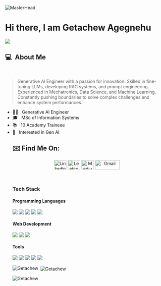 
![MasterHead](https://github.com/getachewagegnehu/getachewagegnehu/blob/main/getachewbanner.jpeg)

# Hi there, I am Getachew Agegnehu

![](https://komarev.com/ghpvc/?username=your-getachewagegnehu&color=0069b4)

<h2> 💻 &nbsp;About Me </h2>
      <br>
      <blockquote>
        <p> 
          Generative AI Engineer with a passion for innovation. Skilled in fine-tuning LLMs, developing RAG systems, and prompt engineering.  
          <br>
          Experienced in Mechatronics, Data Science, and Machine Learning.
          <br>
          Constantly pushing boundaries to solve complex challenges and enhance system performances.
          <br>
        </p>
      </blockquote>
       <ul>
        <li>👩‍💻 &nbsp; Generative AI Engineer </li>
        <li>🎓 &nbsp; MSc of Information Systems </li>
        <li>📚 &nbsp; 10 Academy Traineee </li>
        <li>🤔 &nbsp; Interested in Gen AI </li>

## ✉️ Find Me On:

<p align="center">
<a href="https://linkedin.com/in/getachewagegnehu" target="blank"><img align="center" src="https://raw.githubusercontent.com/rahuldkjain/github-profile-readme-generator/master/src/images/icons/Social/linked-in-alt.svg" alt="Linkedin" height="30" width="40" /></a>
<a href="https://www.leetcode.com/getachewagegnehu" target="blank"><img align="center" src="https://raw.githubusercontent.com/rahuldkjain/github-profile-readme-generator/master/src/images/icons/Social/leet-code.svg" alt="Leetcode" height="30" width="40" /></a>
<a href="https://medium.com/@getachewagegnehu" target="blank"><img align="center" src="https://raw.githubusercontent.com/rahuldkjain/github-profile-readme-generator/master/src/images/icons/Social/medium.svg" alt="Medium" height="30" width="40" /></a>
<a href="mailto:gechachin@gmail.com" target="blank"><img align="center" src="https://img.shields.io/badge/-Gmail-c14438?style=flat&logo=Gmail&logoColor=white" alt="Gmail" height="30" width="80" /></a>
</p>
<br />

### Tech Stack

#### Programming Languages
<img src="https://img.shields.io/badge/-C-000000?style=flat&logo=C&logoColor=white"/> 
<img src="https://img.shields.io/badge/-C++-000000?style=flat&logo=C%2B%2B&logoColor=white"/> 
<img src="https://img.shields.io/badge/-Java-000000?style=flat&logo=java&logoColor=white"/> 
<img src="https://img.shields.io/badge/-Python-000000?style=flat&logo=python&logoColor=white"/> 
<img src="https://img.shields.io/badge/-R-000000?style=flat&logo=R&logoColor=white"/> 

#### Web Development
<img src="https://img.shields.io/badge/-Spring-000000?style=flat&logo=spring&logoColor=white"/> 
<img src="https://img.shields.io/badge/-Django-000000?style=flat&logo=django&logoColor=white"/> 
<img src="https://img.shields.io/badge/-Flask-000000?style=flat&logo=flask&logoColor=white"/> 

#### Tools
<img src="https://img.shields.io/badge/-Linux-000000?style=flat&logo=linux&logoColor=white"/> 
<img src="https://img.shields.io/badge/-Git-000000?style=flat&logo=git&logoColor=white"/> 
<img src="https://img.shields.io/badge/-MySql-000000?style=flat&logo=mysql&logoColor=white"/> 
<img src="https://img.shields.io/badge/-SQLite-000000?style=flat&logo=sqlite&logoColor=white"/> 
<img src="https://img.shields.io/badge/-VS%20Code-000000?style=flat&logo=visual-studio-code&logoColor=white"/> 

<br>
<p><img align="left" src="https://github-readme-stats.vercel.app/api/top-langs?username=getachewagegnehu&show_icons=true&locale=en&layout=compact" alt="Getachew" /></p>

<p>&nbsp;<img align="center" src="https://github-readme-stats.vercel.app/api?username=getachewagegnehu&show_icons=true&locale=en" alt="Getachew" /></p>

<p><img align="center" src="https://github-readme-streak-stats.herokuapp.com/?user=getachewagegnehu&" alt="Getachew" /></p>
</p>
